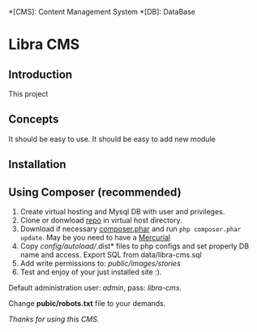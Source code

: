 *[CMS]: Content Management System
*[DB]: DataBase

Libra CMS
=======================

Introduction
------------
This project

Concepts
------------
It should be easy to use.
It should be easy to add new module


Installation
------------
Using Composer (recommended)
----------------------------
1.  Create virtual hosting and Mysql DB with user and privileges.
2.  Clone or donwload [repo](https://bitbucket.org/vnagara/libra-cms/) in virtual host directory.
3.  Download if necessary [composer.phar](http://getcomposer.org/download/) and run `php composer.phar update`.
May be you need to have a [Mercurial](http://mercurial.selenic.com/downloads/)
4.  Copy *config/autoload/*.dist* files to php configs and set properly DB name and access. Export SQL from data/libra-cms.sql
5. Add write permissions to:
    *public/images/stories*
6. Test and enjoy of your just installed site :).

Default administration user: *admin*, pass: *libra-cms*.

Change __pubic/robots.txt__ file to your demands.

*Thanks for using this CMS.*
